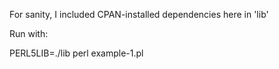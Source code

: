 For sanity, I included CPAN-installed dependencies here in 'lib'

Run with:

PERL5LIB=./lib perl example-1.pl
